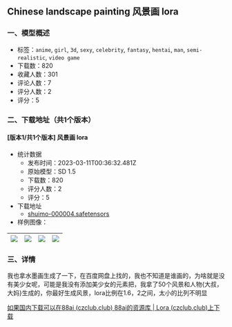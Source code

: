 ## Chinese landscape painting 风景画 lora
### 一、模型概述

- 标签：`anime`, `girl`, `3d`, `sexy`, `celebrity`, `fantasy`, `hentai`, `man`, `semi-realistic`, `video game`
- 下载数：820
- 收藏人数：301
- 评论人数：7
- 评分人数：2
- 评分：5

### 二、下载地址（共1个版本）

#### [版本1/共1个版本] 风景画 lora

- 统计数据
  - 发布时间：2023-03-11T00:36:32.481Z
  - 原始模型：SD 1.5
  - 下载数：820
  - 评分人数：2
  - 评分：5
- 下载地址
  - [shuimo-000004.safetensors](https://civitai.com/api/download/models/21070)
- 样例图像：

| <img src="https://image.civitai.com/xG1nkqKTMzGDvpLrqFT7WA/1d038ecd-0b73-4f10-4f8a-43e45a897500/width=450/223070.jpeg" /> | <img src="https://image.civitai.com/xG1nkqKTMzGDvpLrqFT7WA/de6f19b7-17e1-4615-5b2f-e359e2be7e00/width=450/223078.jpeg" /> | <img src="https://image.civitai.com/xG1nkqKTMzGDvpLrqFT7WA/79a09b94-0bae-45ff-20dc-7dde37a3a900/width=450/223077.jpeg" /> | <img src="https://image.civitai.com/xG1nkqKTMzGDvpLrqFT7WA/cb2f333f-de03-47bb-e355-640d645d4500/width=450/223076.jpeg" /> |
| ---- | ---- | ---- | ---- |


### 三、详情
<p>我也拿水墨画生成了一下，在百度网盘上找的，我也不知道是谁画的，为啥就是没有美少女呢，可能是我没有添加美少女的元素把，我拿了50个风景和人物{大叔，大妈}生成的，你最好生成风景，lora比例在1.6，2之间，太小的比列不明显</p><p><a target="_blank" rel="ugc" href="https://czclub.club/">如果国内下载可以在88ai (</a><a target="_blank" rel="ugc" href="http://czclub.club">czclub.club</a><a target="_blank" rel="ugc" href="https://czclub.club/">)    </a><a target="_blank" rel="ugc" href="https://file.czclub.club/1/lora%E6%A8%A1%E5%9E%8B/Lora">88ai的资源库 | Lora (</a><a target="_blank" rel="ugc" href="http://czclub.club">czclub.club</a><a target="_blank" rel="ugc" href="https://file.czclub.club/1/lora%E6%A8%A1%E5%9E%8B/Lora">)上下载</a></p>